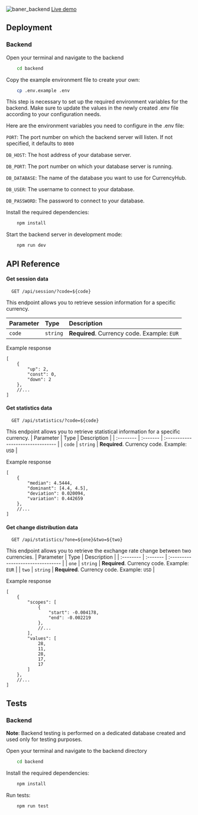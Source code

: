![baner_backend](https://github.com/DudzinskiR/CurrencyHub/assets/130515506/a6a87bc6-4819-4c15-93b1-d253f292dfdd)
[Live demo](https://currencyhub.vercel.app)

## Deployment

### Backend

Open your terminal and navigate to the backend

```bash
    cd backend
```

Copy the example environment file to create your own:

```bash
    cp .env.example .env
```

This step is necessary to set up the required environment variables for the backend. Make sure to update the values in the newly created .env file according to your configuration needs.

Here are the environment variables you need to configure in the .env file:

`PORT`: The port number on which the backend server will listen. If not specified, it defaults to `8080`

`DB_HOST`: The host address of your database server.

`DB_PORT`: The port number on which your database server is running.

`DB_DATABASE`: The name of the database you want to use for CurrencyHub.

`DB_USER`: The username to connect to your database.

`DB_PASSWORD`: The password to connect to your database.

Install the required dependencies:

```bash
    npm install
```

Start the backend server in development mode:

```bash
    npm run dev
```

## API Reference

#### Get session data

```
  GET /api/session/?code=${code}
```

This endpoint allows you to retrieve session information for a specific currency.

| Parameter | Type     | Description                                 |
| :-------- | :------- | :------------------------------------------ |
| `code`    | `string` | **Required**. Currency code. Example: `EUR` |

Example response

```
[
    {
        "up": 2,
        "const": 0,
        "down": 2
    },
    //...
]
```

#### Get statistics data

```
  GET /api/statistics/?code=${code}
```

This endpoint allows you to retrieve statistical information for a specific currency.
| Parameter | Type | Description |
| :-------- | :------- | :-------------------------------- |
| `code` | `string` | **Required**. Currency code. Example: `USD` |

Example response

```
[
    {
        "median": 4.5444,
        "dominant": [4.4, 4.5],
        "deviation": 0.020094,
        "variation": 0.442659
    },
    //...
]
```

#### Get change distribution data

```
  GET /api/statistics/?one=${one}&two=${two}
```

This endpoint allows you to retrieve the exchange rate change between two currencies.
| Parameter | Type | Description |
| :-------- | :------- | :-------------------------------- |
| `one` | `string` | **Required**. Currency code. Example: `EUR` |
| `two` | `string` | **Required**. Currency code. Example: `USD` |

Example response

```
[
    {
        "scopes": [
            {
                "start": -0.004178,
                "end": -0.002219
            },
            //...
        ],
        "values": [
            28,
            11,
            28,
            17,
            17
        ]
    },
    //...
]
```

## Tests

### Backend

**Note**: Backend testing is performed on a dedicated database created and used only for testing purposes.

Open your terminal and navigate to the backend directory

```bash
    cd backend
```

Install the required dependencies:

```bash
    npm install
```

Run tests:

```bash
    npm run test
```
